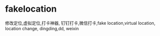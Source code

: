 # fakelocation
修改定位,虚拟定位,打卡神器, 钉钉打卡,微信打卡,fake location,virtual location, location change, dingding,dd, weixin
